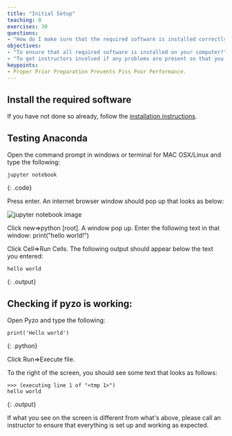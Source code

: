 ```yaml
---
title: "Initial Setup"
teaching: 0
exercises: 30
questions:
- "How do I make sure that the required software is installed correctly on my computer."
objectives:
- "To ensure that all required software is installed on your computer?"
- "To get instructors involved if any problems are present so that you can keep up with the lesson without any technical issues."
keypoints:
- Proper Prior Preparation Prevents Piss Poor Performance. 
---
```

## Install the required software
If you have not done so already, follow the [installation instructions](https://uoa-eresearch.github.io/python_intro_tutorial/setup/).

## Testing Anaconda
Open the command prompt in windows or terminal for MAC OSX/Linux and type the following:

~~~
jupyter notebook
~~~
{: .code}

Press enter. An internet browser window should pop up that looks as below:

![jupyter notebook image](http://https://uoa-eresearch.github.io/python_intro_tutorial/lesson-assets/jupyter_notebook.png)

Click new=>python [root]. A window pop up. Enter the following text in that window: 
print("hello world!")

Click Cell=>Run Cells. The following output should appear below the text you entered: 

~~~
hello world
~~~
{: .output}


## Checking if pyzo is working:
Open Pyzo and type the following: 

~~~
print('Hello world')
~~~
{: .python}

Click Run=>Execute file.

To the right of the screen, you should see some text that looks as follows:

~~~
>>> (executing line 1 of "<tmp 1>")
hello world
~~~
{: .output}

If what you see on the screen is different from what's above, please call an instructor to ensure that everything is set up and working as expected. 
